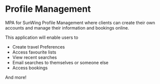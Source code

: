 # Profile Management

MPA for SunWing Profile Management where clients can create their own accounts and manage their information and
bookings online.

This application will enable users to

- Create travel Preferences
- Access favourite lists
- View recent searches
- Email searches to themselves or someone else
- Access bookings

And more!
